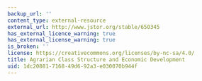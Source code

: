 ```yaml
---
backup_url: ''
content_type: external-resource
external_url: http://www.jstor.org/stable/650345
has_external_licence_warning: true
has_external_license_warning: true
is_broken: ''
license: https://creativecommons.org/licenses/by-nc-sa/4.0/
title: Agrarian Class Structure and Economic Development
uid: 1dc20881-7168-49d6-92a3-e030070b944f
---
```


